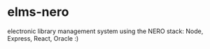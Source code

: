 # elms-nero
electronic library management system using the NERO stack: Node, Express, React, Oracle :)
